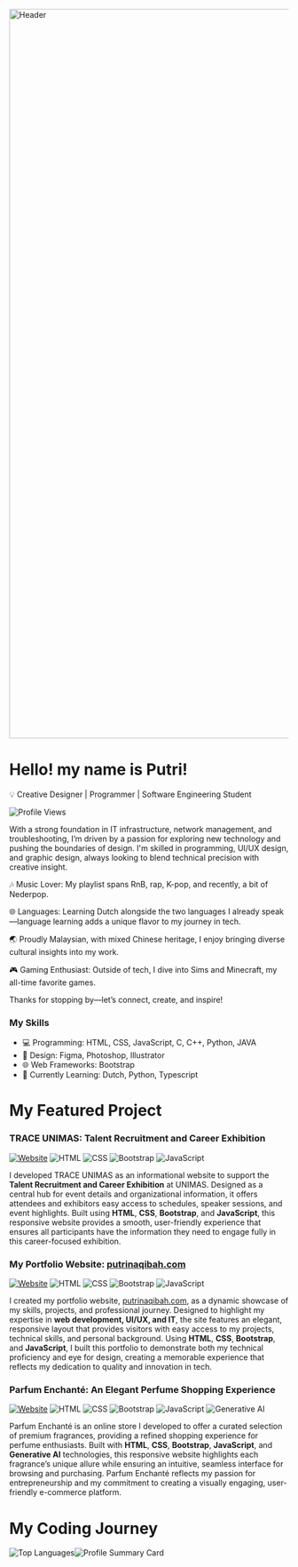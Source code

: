 <p>
  <img src="https://i.ibb.co/hKLrMsR/name.gif" alt="Header" width="1314" height="auto">
</p>

# Hello! my name is Putri!
💡 Creative Designer | Programmer | Software Engineering Student 

![Profile Views](https://komarev.com/ghpvc/?username=naqibahbalqis-unimas&color=blue)

With a strong foundation in IT infrastructure, network management, and troubleshooting, I’m driven by a passion for exploring new technology and pushing the boundaries of design. I'm skilled in programming, UI/UX design, and graphic design, always looking to blend technical precision with creative insight.

🎶 Music Lover: My playlist spans RnB, rap, K-pop, and recently, a bit of Nederpop.

🌐 Languages: Learning Dutch alongside the two languages I already speak—language learning adds a unique flavor to my journey in tech.

🌏 Proudly Malaysian, with mixed Chinese heritage, I enjoy bringing diverse cultural insights into my work.

🎮 Gaming Enthusiast: Outside of tech, I dive into Sims and Minecraft, my all-time favorite games.

Thanks for stopping by—let’s connect, create, and inspire!

### My Skills
- 💻 Programming: HTML, CSS, JavaScript, C, C++, Python, JAVA
- 🎨 Design: Figma, Photoshop, Illustrator 
- 🌐 Web Frameworks: Bootstrap
- 📖 Currently Learning: Dutch, Python, Typescript

# My Featured Project
### TRACE UNIMAS: Talent Recruitment and Career Exhibition
[![Website](https://img.shields.io/badge/website-live-brightgreen)](https://unimas-trace.com/)
![HTML](https://img.shields.io/badge/-HTML-E34F26?logo=html5&logoColor=white)
![CSS](https://img.shields.io/badge/-CSS-1572B6?logo=css3&logoColor=white)
![Bootstrap](https://img.shields.io/badge/-Bootstrap-563D7C?logo=bootstrap&logoColor=white)
![JavaScript](https://img.shields.io/badge/-JavaScript-F7DF1E?logo=javascript&logoColor=black)

I developed TRACE UNIMAS as an informational website to support the **Talent Recruitment and Career Exhibition** at UNIMAS. Designed as a central hub for event details and organizational information, it offers attendees and exhibitors easy access to schedules, speaker sessions, and event highlights. Built using **HTML**, **CSS**, **Bootstrap**, and **JavaScript**, this responsive website provides a smooth, user-friendly experience that ensures all participants have the information they need to engage fully in this career-focused exhibition.
### My Portfolio Website: [putrinaqibah.com](https://putrinaqibah.com/)

[![Website](https://img.shields.io/badge/website-live-brightgreen)](https://putrinaqibah.com/)
![HTML](https://img.shields.io/badge/-HTML-E34F26?logo=html5&logoColor=white)
![CSS](https://img.shields.io/badge/-CSS-1572B6?logo=css3&logoColor=white)
![Bootstrap](https://img.shields.io/badge/-Bootstrap-563D7C?logo=bootstrap&logoColor=white)
![JavaScript](https://img.shields.io/badge/-JavaScript-F7DF1E?logo=javascript&logoColor=black)

I created my portfolio website, [putrinaqibah.com](https://putrinaqibah.com/), as a dynamic showcase of my skills, projects, and professional journey. Designed to highlight my expertise in **web development, UI/UX, and IT**, the site features an elegant, responsive layout that provides visitors with easy access to my projects, technical skills, and personal background. Using **HTML**, **CSS**, **Bootstrap**, and **JavaScript**, I built this portfolio to demonstrate both my technical proficiency and eye for design, creating a memorable experience that reflects my dedication to quality and innovation in tech.

### Parfum Enchanté: An Elegant Perfume Shopping Experience
[![Website](https://img.shields.io/badge/website-live-brightgreen)](https://parfum-enchante.web.app/)
![HTML](https://img.shields.io/badge/-HTML-E34F26?logo=html5&logoColor=white)
![CSS](https://img.shields.io/badge/-CSS-1572B6?logo=css3&logoColor=white)
![Bootstrap](https://img.shields.io/badge/-Bootstrap-563D7C?logo=bootstrap&logoColor=white)
![JavaScript](https://img.shields.io/badge/-JavaScript-F7DF1E?logo=javascript&logoColor=black)
![Generative AI](https://img.shields.io/badge/-Generative%20AI-7A1FA2?logo=openai&logoColor=white)

Parfum Enchanté is an online store I developed to offer a curated selection of premium fragrances, providing a refined shopping experience for perfume enthusiasts. Built with **HTML**, **CSS**, **Bootstrap**, **JavaScript**, and **Generative AI** technologies, this responsive website highlights each fragrance’s unique allure while ensuring an intuitive, seamless interface for browsing and purchasing. Parfum Enchanté reflects my passion for entrepreneurship and my commitment to creating a visually engaging, user-friendly e-commerce platform.



# My Coding Journey 
<div style="display: flex; flex-direction: row;">
    <img src="https://github-readme-stats.vercel.app/api/top-langs/?username=naqibahbalqis-unimas&layout=compact&theme=radical" alt="Top Languages" />
    <img src="https://github-profile-summary-cards.vercel.app/api/cards/profile-details?username=naqibahbalqis-unimas&theme=radical" alt="Profile Summary Card" />
</div>



